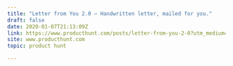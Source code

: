 ```yaml
---
title: "Letter from You 2.0 — Handwritten letter, mailed for you."
draft: false
date: 2020-01-07T21:13:09Z
link: https://www.producthunt.com/posts/letter-from-you-2-0?utm_medium=RSS&utm_source=hune
site: www.producthunt.com
topic: product hunt  

---
```

